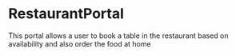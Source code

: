 # RestaurantPortal
This portal allows a user to book a table in the restaurant based on availability and also order the food at home
